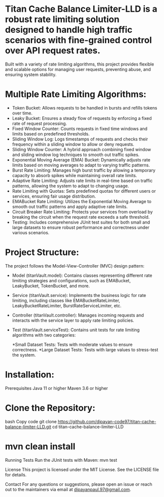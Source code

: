 # Titan Cache Balance Limiter-LLD is a robust rate limiting solution designed to handle high traffic scenarios with fine-grained control over API request rates.
  Built with a variety of rate limiting algorithms, this project provides flexible and scalable options for managing user requests, preventing abuse, 
  and ensuring system stability.

# Multiple Rate Limiting Algorithms:

* Token Bucket: Allows requests to be handled in bursts and refills tokens over time.
* Leaky Bucket: Ensures a steady flow of requests by enforcing a fixed rate of request processing.
* Fixed Window Counter: Counts requests in fixed time windows and limits based on predefined thresholds.
* Sliding Window Log: Logs timestamps of requests and checks their frequency within a sliding window to allow or deny requests.
* Sliding Window Counter: A hybrid approach combining fixed window and sliding window log techniques to smooth out traffic spikes.
* Exponential Moving Average (EMA) Bucket: Dynamically adjusts rate limits based on moving averages to adapt to varying traffic patterns.
* Burst Rate Limiting: Manages high burst traffic by allowing a temporary capacity to absorb spikes while maintaining overall rate limits.
* Adaptive Rate Limiting: Adjusts rate limits in real-time based on traffic patterns, allowing the system to adapt to changing usage.
* Rate Limiting with Quotas: Sets predefined quotas for different users or services, ensuring fair usage distribution.
* EMABucket Rate Limiting: Utilizes the Exponential Moving Average to smooth out traffic patterns and apply adaptive rate limits.
* Circuit Breaker Rate Limiting: Protects your services from overload by breaking the circuit when the request rate exceeds a safe threshold.
* Testing: Includes comprehensive JUnit test suites for both small and large datasets to ensure robust performance and correctness under various scenarios.

# Project Structure:
  The project follows the Model-View-Controller (MVC) design pattern:

  * Model (titanVault.model): Contains classes representing different rate limiting strategies and configurations, such as EMABucket, LeakyBucket, TokenBucket, and more.

  * Service (titanVault.service): Implements the business logic for rate limiting, including classes like EMABucketRateLimiter, LeakyBucketRateLimiter, BurstRateServiceLimiter, etc.

  * Controller (titanVault.controller): Manages incoming requests and interacts with the service layer to apply rate limiting policies.

  * Test (titanVault.serviceTest): Contains unit tests for rate limiting algorithms with two categories:

    *Small Dataset Tests: Tests with moderate values to ensure correctness.
    *Large Dataset Tests: Tests with large values to stress-test the system.

# Installation:
  Prerequisites
  Java 11 or higher
  Maven 3.6 or higher

# Clone the Repository:
bash
Copy code
git clone https://github.com/dipayan-code97/titan-cache-balance-limiter-LLD.git
cd titan-cache-balance-limiter-LLD

# mvn clean install
Running Tests
Run the JUnit tests with Maven:
mvn test

License
This project is licensed under the MIT License. See the LICENSE file for details.

Contact
For any questions or suggestions, please open an issue or reach out to the maintainers via email at dipayanpaul.97@gmail.com.

